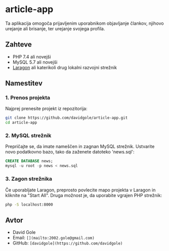 # article-app

Ta aplikacija omogoča prijavljenim uporabnikom objavljanje člankov, njihovo urejanje ali brisanje, ter urejanje svojega profila.

## Zahteve

- PHP 7.4 ali novejši
- MySQL 5.7 ali novejši
- [Laragon](https://laragon.org/) ali katerikoli drug lokalni razvojni strežnik

## Namestitev

### 1. Prenos projekta

Najprej prenesite projekt iz repozitorija:

```bash
git clone https://github.com/davidgole/article-app.git
cd article-app
```

### 2. MySQL strežnik

Prepričajte se, da imate nameščen in zagnan MySQL strežnik. Ustvarite novo podatkovno bazo, tako da zaženete datoteko 'news.sql':
```sql
CREATE DATABASE news;
mysql -u root -p news < news.sql
```

### 3. Zagon strežnika

Če uporabljate Laragon, preprosto povlecite mapo projekta v Laragon in kliknite na "Start All". Druga možnost je, da uporabite vgrajen PHP strežnik:
```bash
php -S localhost:8000
```

## Avtor
- David Gole
- Email: `[](mailto:2002.gole@gmail.com)`
- GitHub: `[davidgole](https://github.com/davidgole)`
